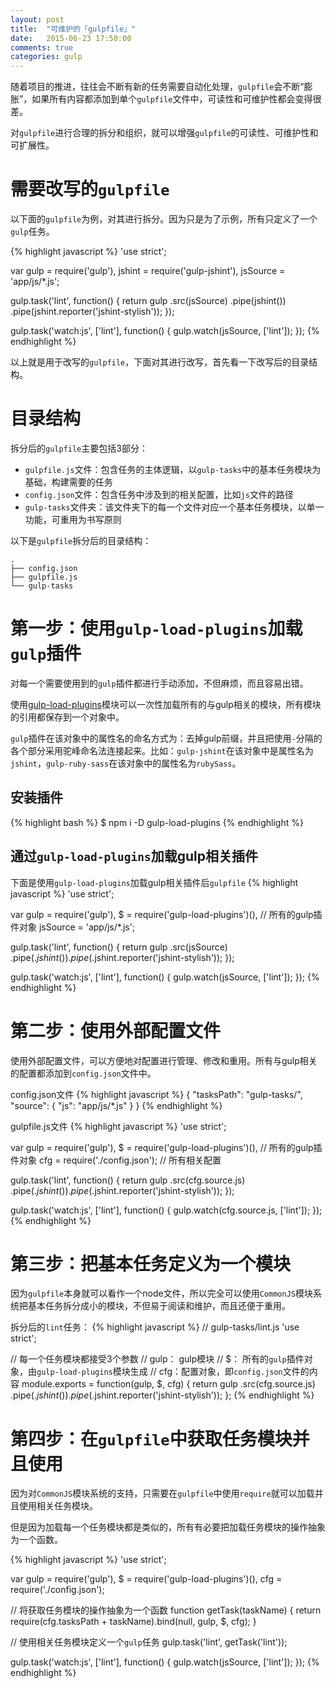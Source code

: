 ```yaml
---
layout: post
title:  "可维护的「gulpfile」"
date:   2015-06-23 17:50:00
comments: true
categories: gulp
---
```


随着项目的推进，往往会不断有新的任务需要自动化处理，`gulpfile`会不断“膨胀”，如果所有内容都添加到单个`gulpfile`文件中，可读性和可维护性都会变得很差。

对`gulpfile`进行合理的拆分和组织，就可以增强`gulpfile`的可读性、可维护性和可扩展性。

# 需要改写的`gulpfile`
以下面的`gulpfile`为例，对其进行拆分。因为只是为了示例，所有只定义了一个`gulp`任务。

{% highlight javascript %}
'use strict';

var gulp = require('gulp'),
    jshint = require('gulp-jshint'),
    jsSource = 'app/js/*.js';

gulp.task('lint', function() {
  return gulp
    .src(jsSource)
    .pipe(jshint())
    .pipe(jshint.reporter('jshint-stylish'));
  });

gulp.task('watch:js', ['lint'], function() {
  gulp.watch(jsSource, ['lint']);
});
{% endhighlight %}

以上就是用于改写的`gulpfile`，下面对其进行改写，首先看一下改写后的目录结构。

# 目录结构
拆分后的`gulpfile`主要包括3部分：

+ `gulpfile.js`文件：包含任务的主体逻辑，以`gulp-tasks`中的基本任务模块为基础，构建需要的任务
+ `config.json`文件：包含任务中涉及到的相关配置，比如`js`文件的路径
+ `gulp-tasks`文件夹：该文件夹下的每一个文件对应一个基本任务模块，以单一功能，可重用为书写原则

以下是`gulpfile`拆分后的目录结构：

    .
    ├── config.json
    ├── gulpfile.js
    └── gulp-tasks

# 第一步：使用`gulp-load-plugins`加载`gulp`插件
对每一个需要使用到的`gulp`插件都进行手动添加，不但麻烦，而且容易出错。

使用[gulp-load-plugins](https://www.npmjs.com/package/gulp-load-plugins)模块可以一次性加载所有的与gulp相关的模块，所有模块的引用都保存到一个对象中。

`gulp`插件在该对象中的属性名的命名方式为：去掉gulp前缀，并且把使用`-`分隔的各个部分采用驼峰命名法连接起来。比如：`gulp-jshint`在该对象中是属性名为`jshint`，`gulp-ruby-sass`在该对象中的属性名为`rubySass`。

##  安装插件

{% highlight bash %}
$ npm i -D gulp-load-plugins
{% endhighlight %}

## 通过`gulp-load-plugins`加载gulp相关插件
下面是使用`gulp-load-plugins`加载gulp相关插件后`gulpfile`
{% highlight javascript %}
'use strict';

var gulp = require('gulp'),
    $ = require('gulp-load-plugins')(),    // 所有的gulp插件对象
    jsSource = 'app/js/*.js';

gulp.task('lint', function() {
  return gulp
    .src(jsSource)
    .pipe($.jshint())
    .pipe($.jshint.reporter('jshint-stylish'));
  });

gulp.task('watch:js', ['lint'], function() {
  gulp.watch(jsSource, ['lint']);
  });
{% endhighlight %}

# 第二步：使用外部配置文件
使用外部配置文件，可以方便地对配置进行管理、修改和重用。所有与gulp相关的配置都添加到`config.json`文件中。

config.json文件
{% highlight javascript %}
{
  "tasksPath": "gulp-tasks/",
  "source": {
    "js": "app/js/*.js"
  }
}
{% endhighlight %}

gulpfile.js文件
{% highlight javascript %}
'use strict';

var gulp = require('gulp'),
    $ = require('gulp-load-plugins')(),    // 所有的gulp插件对象
    cfg = require('./config.json');    // 所有相关配置

gulp.task('lint', function() {
  return gulp
    .src(cfg.source.js)
    .pipe($.jshint())
    .pipe($.jshint.reporter('jshint-stylish'));
  });

gulp.task('watch:js', ['lint'], function() {
  gulp.watch(cfg.source.js, ['lint']);
});
{% endhighlight %}

# 第三步：把基本任务定义为一个模块
因为`gulpfile`本身就可以看作一个node文件，所以完全可以使用`CommonJS`模块系统把基本任务拆分成小的模块，不但易于阅读和维护，而且还便于重用。

拆分后的`lint`任务：
{% highlight javascript %}
// gulp-tasks/lint.js
'use strict';

// 每一个任务模块都接受3个参数
// gulp： gulp模块
// $： 所有的`gulp`插件对象，由`gulp-load-plugins`模块生成
// cfg：配置对象，即`config.json`文件的内容
module.exports = function(gulp, $, cfg) {
  return gulp
    .src(cfg.source.js)
    .pipe($.jshint())
    .pipe($.jshint.reporter('jshint-stylish'));
};
{% endhighlight %}

# 第四步：在`gulpfile`中获取任务模块并且使用
因为对`CommonJS`模块系统的支持，只需要在`gulpfile`中使用`require`就可以加载并且使用相关任务模块。

但是因为加载每一个任务模块都是类似的，所有有必要把加载任务模块的操作抽象为一个函数。

{% highlight javascript %}
'use strict';

var gulp = require('gulp'),
    $ = require('gulp-load-plugins')(),
    cfg = require('./config.json');

// 将获取任务模块的操作抽象为一个函数
function getTask(taskName) {
  return require(cfg.tasksPath + taskName).bind(null, gulp, $, cfg);
}

// 使用相关任务模块定义一个`gulp`任务
gulp.task('lint', getTask('lint'));

gulp.task('watch:js', ['lint'], function() {
  gulp.watch(jsSource, ['lint']);
});
{% endhighlight %}
